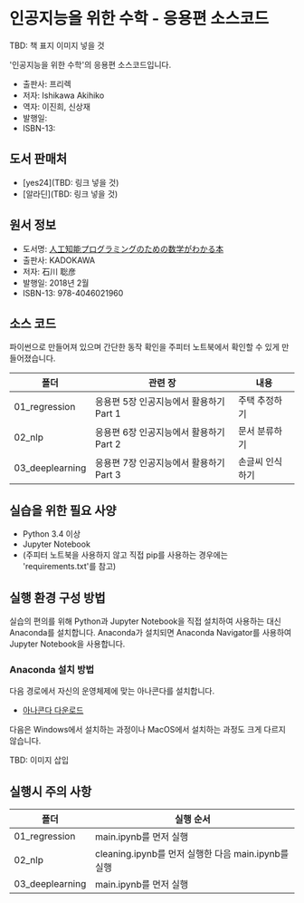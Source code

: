
# 인공지능을 위한 수학 - 응용편 소스코드

TBD: 책 표지 이미지 넣을 것

'인공지능을 위한 수학'의 응용편 소스코드입니다.
* 출판사: 프리렉
* 저자: Ishikawa Akihiko
* 역자: 이진희, 신상재
* 발행일: 
* ISBN-13:


## 도서 판매처
* [yes24](TBD: 링크 넣을 것)
* [알라딘](TBD: 링크 넣을 것)


## 원서 정보
* 도서명: [人工知能プログラミングのための数学がわかる本](https://www.amazon.co.jp/dp/4046021969/)
* 출판사: KADOKAWA
* 저자: 石川 聡彦
* 발행일: 2018년 2월
* ISBN-13: 978-4046021960


## 소스 코드 
파이썬으로 만들어져 있으며 간단한 동작 확인을 주피터 노트북에서 확인할 수 있게 만들어졌습니다.

폴더 | 관련 장 | 내용
-- | -- | --
01_regression | 응용편 5장 인공지능에서 활용하기 Part 1 | 주택 추정하기
02_nlp | 응용편 6장 인공지능에서 활용하기 Part 2 | 문서 분류하기
03_deeplearning | 응용편 7장 인공지능에서 활용하기 Part 3 | 손글씨 인식하기


## 실습을 위한 필요 사양
- Python 3.4 이상
- Jupyter Notebook
- (주피터 노트북을 사용하지 않고 직접 pip를 사용하는 경우에는 'requirements.txt'를 참고)


## 실행 환경 구성 방법

실습의 편의를 위해 Python과 Jupyter Notebook을 직접 설치하여 사용하는 대신 Anaconda를 설치합니다.
Anaconda가 설치되면 Anaconda Navigator를 사용하여 Jupyter Notebook을 사용합니다.

### Anaconda 설치 방법

다음 경로에서 자신의 운영체제에 맞는 아나콘다를 설치합니다.

* [아나콘다 다운로드](https://www.anaconda.com/download/)

다음은 Windows에서 설치하는 과정이나 MacOS에서 설치하는 과정도 크게 다르지 않습니다.

TBD: 이미지 삽입



## 실행시 주의 사항 

폴더 | 실행 순서
-- | -- 
01_regression | main.ipynb를 먼저 실행
02_nlp | cleaning.ipynb를 먼저 실행한 다음 main.ipynb를 실행
03_deeplearning | main.ipynb를 먼저 실행


